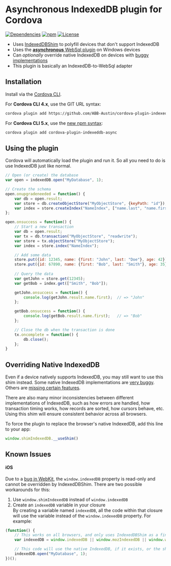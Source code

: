 Asynchronous IndexedDB plugin for Cordova
================================

[![Dependencies](https://img.shields.io/david/ABB-Austin/cordova-plugin-indexeddb-async.svg)](https://david-dm.org/axemclion/indexeddbshim)
[![npm](http://img.shields.io/npm/v/cordova-plugin-indexeddb-async.svg)](https://www.npmjs.com/package/indexeddbshim)
[![License](https://img.shields.io/npm/l/cordova-plugin-indexeddb-async.svg)](LICENSE-APACHE)

* Uses [IndexedDBShim](https://github.com/axemclion/IndexedDBShim) to polyfill devices that don't support IndexedDB
* Uses the [__asynchronous__ WebSql plugin](https://github.com/Thinkwise/cordova-plugin-websql) on Windows devices
* Can _optionally_ override native IndexedDB on devices with [buggy implementations](http://www.raymondcamden.com/2014/9/25/IndexedDB-on-iOS-8--Broken-Bad)
* This plugin is basically an IndexedDB-to-WebSql adapter


Installation
--------------------------
Install via the [Cordova CLI](https://cordova.apache.org/docs/en/edge/guide_cli_index.md.html).

For __Cordova CLI 4.x__, use the GIT URL syntax:

````bash
cordova plugin add https://github.com/ABB-Austin/cordova-plugin-indexeddb-async.git
````

For __Cordova CLI 5.x__, use the [new npm syntax](https://github.com/cordova/apache-blog-posts/blob/master/2015-04-15-plugins-release-and-move-to-npm.md):

````bash
cordova plugin add cordova-plugin-indexeddb-async
````


Using the plugin
--------------------------
Cordova will automatically load the plugin and run it.  So all you need to do is use IndexedDB just like normal.

````javascript
// Open (or create) the database
var open = indexedDB.open("MyDatabase", 1);

// Create the schema
open.onupgradeneeded = function() {
    var db = open.result;
    var store = db.createObjectStore("MyObjectStore", {keyPath: "id"});
    var index = store.createIndex("NameIndex", ["name.last", "name.first"]);
};

open.onsuccess = function() {
    // Start a new transaction
    var db = open.result;
    var tx = db.transaction("MyObjectStore", "readwrite");
    var store = tx.objectStore("MyObjectStore");
    var index = store.index("NameIndex");

    // Add some data
    store.put({id: 12345, name: {first: "John", last: "Doe"}, age: 42});
    store.put({id: 67890, name: {first: "Bob", last: "Smith"}, age: 35});
    
    // Query the data
    var getJohn = store.get(12345);
    var getBob = index.get(["Smith", "Bob"]);

    getJohn.onsuccess = function() {
        console.log(getJohn.result.name.first);  // => "John"
    };

    getBob.onsuccess = function() {
        console.log(getBob.result.name.first);   // => "Bob"
    };

    // Close the db when the transaction is done
    tx.oncomplete = function() {
        db.close();
    };
}
````


Overriding Native IndexedDB
--------------------------
Even if a device natively supports IndexedDB, you may still want to use this shim instead.  Some native IndexedDB implementations are [very buggy](http://www.raymondcamden.com/2014/9/25/IndexedDB-on-iOS-8--Broken-Bad).  Others are [missing certain features](http://codepen.io/cemerick/pen/Itymi).  

There are also many minor inconsistencies between different implementations of IndexedDB, such as how errors are handled, how transaction timing works, how records are sorted, how cursors behave, etc.  Using this shim will ensure consistent behavior across all browsers.

To force the plugin to replace the browser's native IndexedDB, add this line to your app:

````javascript
window.shimIndexedDB.__useShim()
````


Known Issues
--------------------------
#### iOS
Due to a [bug in WebKit](https://bugs.webkit.org/show_bug.cgi?id=137034), the `window.indexedDB` property is read-only and cannot be overridden by IndexedDBShim.  There are two possible workarounds for this:

1. Use `window.shimIndexedDB` instead of `window.indexedDB` 
2. Create an `indexedDB` variable in your closure<br>
By creating a variable named `indexedDB`, all the code within that closure will use the variable instead of the `window.indexedDB` property.  For example:

````javascript
(function() {
    // This works on all browsers, and only uses IndexedDBShim as a final fallback 
    var indexedDB = window.indexedDB || window.mozIndexedDB || window.webkitIndexedDB || window.msIndexedDB || window.shimIndexedDB;

    // This code will use the native IndexedDB, if it exists, or the shim otherwise
    indexedDB.open("MyDatabase", 1);
})();
````

